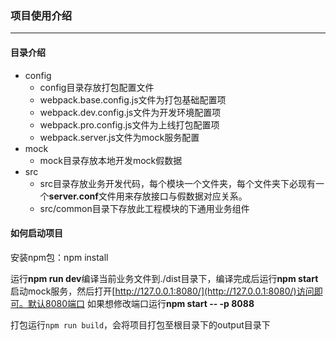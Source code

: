 ### 项目使用介绍
----

#### 目录介绍

- config
    - config目录存放打包配置文件
    - webpack.base.config.js文件为打包基础配置项
    - webpack.dev.config.js文件为开发环境配置项
    - webpack.pro.config.js文件为上线打包配置项
    - webpack.server.js文件为mock服务配置
- mock
    - mock目录存放本地开发mock假数据
- src
    - src目录存放业务开发代码，每个模块一个文件夹，每个文件夹下必现有一个**server.conf**文件用来存放接口与假数据对应关系。
    - src/common目录下存放此工程模块的下通用业务组件

#### 如何启动项目

安装npm包：npm install

运行**npm run dev**编译当前业务文件到./dist目录下，编译完成后运行**npm start**启动mock服务，然后打开[http://127.0.0.1:8080/](http://127.0.0.1:8080/)访问即可。默认8080端口 如果想修改端口运行**npm start -- -p 8088**

打包运行```npm run build```，会将项目打包至根目录下的output目录下